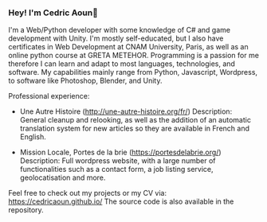 ### Hey! I'm Cedric Aoun👋

<!--
**CedricAOUN/CedricAOUN** is a ✨ _special_ ✨ repository because its `README.md` (this file) appears on your GitHub profile.

Here are some ideas to get you started:


- 🌱 I’m currently learning ...
- 👯 I’m looking to collaborate on ...
- 🤔 I’m looking for help with ...
- 💬 Ask me about ...
- 📫 How to reach me: ...
- 😄 Pronouns: ...
- ⚡ Fun fact: ...
-->

I'm a Web/Python developer with some knowledge of C# and game development with Unity. I'm mostly self-educated, but I also have certificates in Web Development at CNAM University, Paris, as well as an online python course at GRETA METEHOR. Programming is a passion for me therefore I can learn and adapt to most languages, technologies, and software. My capabilities mainly range from Python, Javascript, Wordpress, to software like Photoshop, Blender, and Unity. 

Professional experience:

- Une Autre Histoire (http://une-autre-histoire.org/fr/)
Description: General cleanup and relooking, as well as the addition of an automatic translation system for new articles so they are available in French and English. 

- Mission Locale, Portes de la brie (https://portesdelabrie.org/)
Description: Full wordpress website, with a large number of functionalities such as a contact form, a job listing service, geolocatisation and more.


Feel free to check out my projects or my CV via: https://cedricaoun.github.io/
The source code is also available in the repository. 


